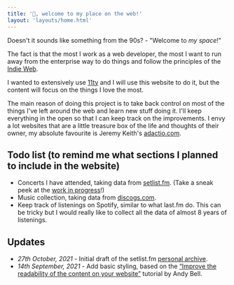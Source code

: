 ```yaml
---
title: '👋, welcome to my place on the web!'
layout: 'layouts/home.html'
---
```


Doesn't it sounds like something from the 90s? - "Welcome to _my space_!"

The fact is that the most I work as a web developer, the most I want to run away from the enterprise way to do things and follow the principles of the [Indie Web](https://indieweb.org/).

I wanted to extensively use [11ty](https://11ty.dev) and I will use this website to do it, but the content will focus on the things I love the most.

The main reason of doing this project is to take back control on most of the things I've left around the web and learn new stuff doing it. I'll keep everything in the open so that I can keep track on the improvements. I envy a lot websites that are a little treasure box of the life and thoughts of their owner, my absolute favourite is Jeremy Keith's [adactio.com](https://adactio.com).

## Todo list (to remind me what sections I planned to include in the website)

- Concerts I have attended, taking data from [setlist.fm](https://www.setlist.fm/user/urbando). (Take a sneak peek at the [work in progress](/setlists/)!) 
- Music collection, taking data from [discogs.com](https://www.discogs.com/it/user/andrea.vaghi/collection).
- Keep track of listenings on Spotify, similar to what last.fm do. This can be tricky but I would really like to collect all the data of almost 8 years of listenings.

## Updates

- <time datetime="2021-10-27">_27th October, 2021_</time> - Initial draft of the setlist.fm [personal archive](/setlists/).
- <time datetime="2021-09-14">_14th September, 2021_</time> - Add basic styling, based on the [“Improve the readability of the content on your website”](https://piccalil.li/tutorial/improve-the-readability-of-the-content-on-your-website/) tutorial by Andy Bell.  
